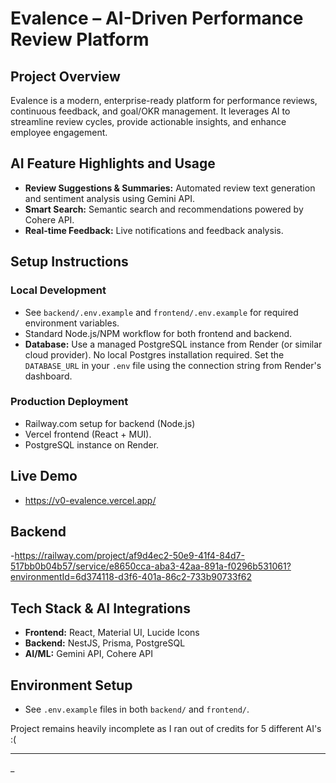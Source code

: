 # Evalence – AI-Driven Performance Review Platform

## Project Overview
Evalence is a modern, enterprise-ready platform for performance reviews, continuous feedback, and goal/OKR management. It leverages AI to streamline review cycles, provide actionable insights, and enhance employee engagement.

## AI Feature Highlights and Usage
- **Review Suggestions & Summaries:** Automated review text generation and sentiment analysis using Gemini API.
- **Smart Search:** Semantic search and recommendations powered by Cohere API.
- **Real-time Feedback:** Live notifications and feedback analysis.

## Setup Instructions
### Local Development
- See `backend/.env.example` and `frontend/.env.example` for required environment variables.
- Standard Node.js/NPM workflow for both frontend and backend.
- **Database:** Use a managed PostgreSQL instance from Render (or similar cloud provider). No local Postgres installation required. Set the `DATABASE_URL` in your `.env` file using the connection string from Render's dashboard.

### Production Deployment
- Railway.com setup for backend (Node.js)
- Vercel frontend (React + MUI).
- PostgreSQL instance on Render.

## Live Demo
- https://v0-evalence.vercel.app/

## Backend 
-https://railway.com/project/af9d4ec2-50e9-41f4-84d7-517bb0b04b57/service/e8650cca-aba3-42aa-891a-f0296b531061?environmentId=6d374118-d3f6-401a-86c2-733b90733f62

## Tech Stack & AI Integrations
- **Frontend:** React, Material UI, Lucide Icons
- **Backend:** NestJS, Prisma, PostgreSQL
- **AI/ML:** Gemini API, Cohere API

## Environment Setup
- See `.env.example` files in both `backend/` and `frontend/`.

Project remains heavily incomplete as I ran out of credits for 5 different AI's :(

---
_
